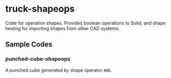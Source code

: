 # truck-shapeops


Crate for operation shapes. Provides boolean operations to Solid, and shape healing for importing shapes from other CAD systems.

## Sample Codes

### punched-cube-shapeops

A punched cube generated by shape operator `AND`.
